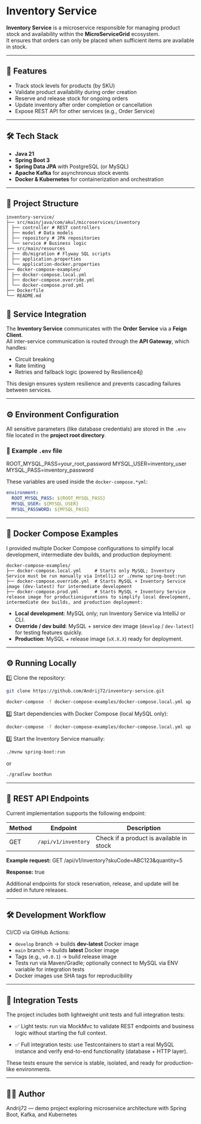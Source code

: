 # Inventory Service

**Inventory Service** is a microservice responsible for managing product stock and availability within the **MicroServiceGrid** ecosystem.  
    It ensures that orders can only be placed when sufficient items are available in stock.

---

## 🚀 Features
- Track stock levels for products (by SKU)
- Validate product availability during order creation
- Reserve and release stock for ongoing orders
- Update inventory after order completion or cancellation
- Expose REST API for other services (e.g., Order Service)

---

## 🛠️ Tech Stack
- **Java 21**
- **Spring Boot 3**
- **Spring Data JPA** with PostgreSQL (or MySQL)
- **Apache Kafka** for asynchronous stock events
- **Docker & Kubernetes** for containerization and orchestration

---

## 📂 Project Structure
    inventory-service/
    ├── src/main/java/com/akul/microservices/inventory
    │ ├── controller # REST controllers
    │ ├── model # Data models
    │ ├── repository # JPA repositories
    │ └── service # Business logic
    ├── src/main/resources
    │ ├── db/migration # Flyway SQL scripts
    │ ├── application.properties
    │ └── application-docker.properties
    ├── docker-compose-examples/
    │ ├── docker-compose.local.yml
    │ ├── docker-compose.override.yml
    │ └── docker-compose.prod.yml
    ├── Dockerfile
    └── README.md

## 🔗 Service Integration

The **Inventory Service** communicates with the **Order Service** via a **Feign Client**.  
All inter-service communication is routed through the **API Gateway**, which handles:
- Circuit breaking
- Rate limiting
- Retries and fallback logic (powered by Resilience4j)

This design ensures system resilience and prevents cascading failures between services.

---

## ⚙️ Environment Configuration

All sensitive parameters (like database credentials) are stored in the `.env` file located in the **project root directory**.

### 📄 Example `.env` file
ROOT_MYSQL_PASS=your_root_password
MYSQL_USER=inventory_user
MYSQL_PASS=inventory_password

These variables are used inside the `docker-compose.*yml`:

```yaml
environment:
  ROOT_MYSQL_PASS: ${ROOT_MYSQL_PASS}
  MYSQL_USER: ${MYSQL_USER}
  MYSQL_PASSWORD: ${MYSQL_PASS}  
```
---
## 🐳 Docker Compose Examples
I provided multiple Docker Compose configurations to simplify local development, intermediate dev builds,
and production deployment:

    docker-compose-examples/
    ├── docker-compose.local.yml     # Starts only MySQL; Inventory Service must be run manually via IntelliJ or ./mvnw spring-boot:run
    ├── docker-compose.override.yml  # Starts MySQL + Inventory Service image (dev-latest) for intermediate development
    ├── docker-compose.prod.yml      # Starts MySQL + Inventory Service release image for productionigurations to simplify local development, intermediate dev builds, and production deployment:


- **Local development**: MySQL only; run Inventory Service via IntelliJ or CLI.
- **Override / dev build**: MySQL + service dev image (`develop` / `dev-latest`) for testing features quickly.
- **Production**: MySQL + release image (`vX.X.X`) ready for deployment.

---

## ⚙️ Running Locally

1️⃣ Clone the repository:
```bash
git clone https://github.com/Andrij72/inventory-service.git
```
```bash
docker-compose -f docker-compose-examples/docker-compose.local.yml up -d
```
2️⃣ Start dependencies with Docker Compose (local MySQL only):
```bash
docker-compose -f docker-compose-examples/docker-compose.local.yml up -d
```
3️⃣ Start the Inventory Service manually:
```bash
./mvnw spring-boot:run
```
or
```bash
./gradlew bootRun
```

-----
## 📌 REST API Endpoints

Current implementation supports the following endpoint:

| Method | Endpoint                         | Description                          |
|--------|----------------------------------|--------------------------------------|
| GET    | `/api/v1/inventory`              | Check if a product is available in stock |

**Example request:**
GET /api/v1/inventory?skuCode=ABC123&quantity=5

**Response:**
true

Additional endpoints for stock reservation, release, and update will be added in future releases.

------
## 🛠️ Development Workflow

CI/CD via GitHub Actions:

- `develop` branch → builds **dev-latest** Docker image
- `main` branch → builds **latest** Docker image
- Tags (e.g., `v0.0.1`) → build release image
- Tests run via Maven/Gradle; optionally connect to MySQL via ENV variable for integration tests
- Docker images use SHA tags for reproducibility

---

## 🧪 Integration Tests

The project includes both lightweight unit tests and full integration tests:

- ✅ Light tests: run via MockMvc to validate REST endpoints and business logic without starting the full context.

- ✅ Full integration tests: use Testcontainers to start a real MySQL instance and verify end-to-end functionality (database + HTTP layer).

These tests ensure the service is stable, isolated, and ready for production-like environments.

---

## 👨‍💻 Author

Andrij72 — demo project exploring microservice architecture with Spring Boot, Kafka, and Kubernetes